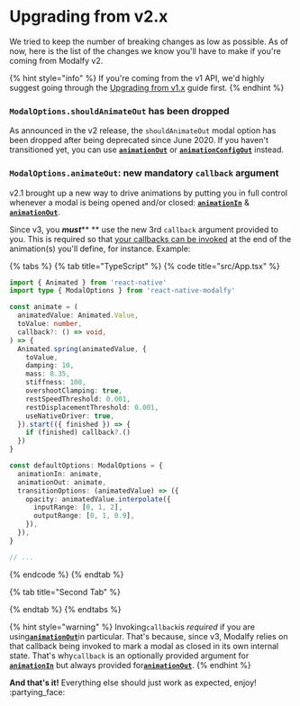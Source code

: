 # Upgrading from v2.x

We tried to keep the number of breaking changes as low as possible. As of now, here is the list of the changes we know you'll have to make if you're coming from Modalfy v2.

{% hint style="info" %}
If you're coming from the v1 API, we'd highly suggest going through the [Upgrading from v1.x](https://colorfy-software.gitbook.io/react-native-modalfy/v/2.x/guides/upgrading) guide first.
{% endhint %}

### `ModalOptions.shouldAnimateOut` has been dropped

As announced in the v2 release, the `shouldAnimateOut` modal option has been dropped after being deprecated since June 2020. If you haven't transitioned yet, you can use [**`animationOut`**](../api/types/modaloptions.md#animationout) or [**`animationConfigOut`**](../api/types/modaloptions.md#animateoutconfig) instead.

### `ModalOptions.animateOut`: new mandatory `callback` argument

v2.1 brought up a new way to drive animations by putting you in full control whenever a modal is being opened and/or closed: [**`animationIn`**](../api/types/modaloptions.md#animationin) & [**`animationOut`**](../api/types/modaloptions.md#animationout).

Since v3, you _**must**_** ** use the new 3rd `callback` argument provided to you. This is required so that [your callbacks can be invoked](triggering-a-callback.md) at the end of the animation(s) you'll define, for instance. Example:

{% tabs %}
{% tab title="TypeScript" %}
{% code title="src/App.tsx" %}
```typescript
import { Animated } from 'react-native'
import type { ModalOptions } from 'react-native-modalfy'

const animate = (
  animatedValue: Animated.Value,
  toValue: number,
  callback?: () => void,
) => {
  Animated.spring(animatedValue, {
    toValue,
    damping: 10,
    mass: 0.35,
    stiffness: 100,
    overshootClamping: true,
    restSpeedThreshold: 0.001,
    restDisplacementThreshold: 0.001,
    useNativeDriver: true,
  }).start(({ finished }) => {
    if (finished) callback?.()
  })
}

const defaultOptions: ModalOptions = {
  animationIn: animate,
  animationOut: animate,
  transitionOptions: (animatedValue) => ({
    opacity: animatedValue.interpolate({
      inputRange: [0, 1, 2],
      outputRange: [0, 1, 0.9],
    }),
  }),
}

// ...
```
{% endcode %}
{% endtab %}

{% tab title="Second Tab" %}

{% endtab %}
{% endtabs %}

{% hint style="warning" %}
Invoking`callback`is _required_ if you are using[**`animationOut`**](../api/types/modaloptions.md#animationout)in particular. That's because, since v3, Modalfy relies on that callback being invoked to mark a modal as closed in its own internal state. That's why`callback` is an optionally provided argument for [**`animationIn`**](../api/types/modaloptions.md#animationin) but always provided for[**`animationOut`**](../api/types/modaloptions.md#animationout).
{% endhint %}

**And that's it!** Everything else should just work as expected, enjoy! :partying\_face:&#x20;
